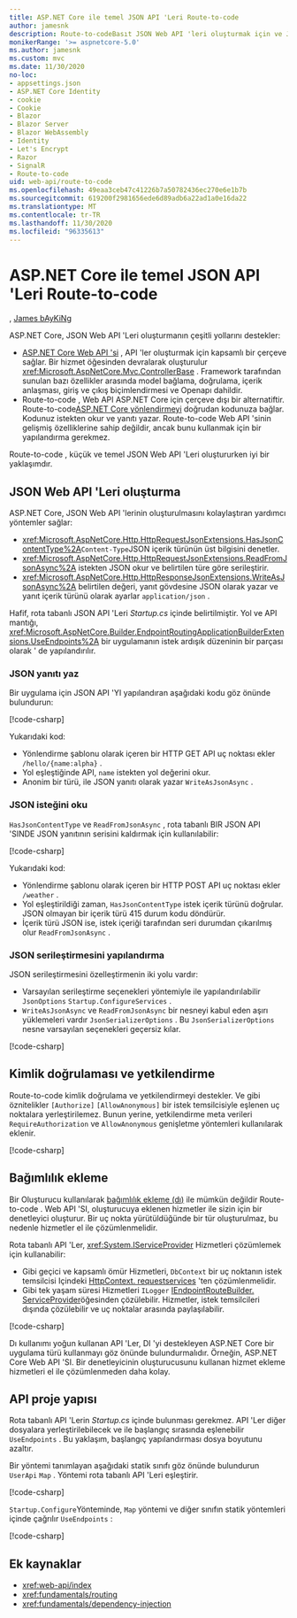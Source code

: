 ```yaml
---
title: ASP.NET Core ile temel JSON API 'Leri Route-to-code
author: jamesnk
description: Route-to-codeBasıt JSON Web API 'leri oluşturmak için ve JSON uzantısı yöntemlerini nasıl kullanacağınızı öğrenin.
monikerRange: '>= aspnetcore-5.0'
ms.author: jamesnk
ms.custom: mvc
ms.date: 11/30/2020
no-loc:
- appsettings.json
- ASP.NET Core Identity
- cookie
- Cookie
- Blazor
- Blazor Server
- Blazor WebAssembly
- Identity
- Let's Encrypt
- Razor
- SignalR
- Route-to-code
uid: web-api/route-to-code
ms.openlocfilehash: 49eaa3ceb47c41226b7a50782436ec270e6e1b7b
ms.sourcegitcommit: 619200f2981656ede6d89adb6a22ad1a0e16da22
ms.translationtype: MT
ms.contentlocale: tr-TR
ms.lasthandoff: 11/30/2020
ms.locfileid: "96335613"
---
```

# <a name="basic-json-apis-with-no-locroute-to-code-in-aspnet-core"></a>ASP.NET Core ile temel JSON API 'Leri Route-to-code

, [James bAyKiNg](https://github.com/jamesnk)

ASP.NET Core, JSON Web API 'Leri oluşturmanın çeşitli yollarını destekler:

* [ASP.NET Core Web API 'si](xref:web-api/index) , API 'ler oluşturmak için kapsamlı bir çerçeve sağlar. Bir hizmet öğesinden devralarak oluşturulur <xref:Microsoft.AspNetCore.Mvc.ControllerBase> . Framework tarafından sunulan bazı özellikler arasında model bağlama, doğrulama, içerik anlaşması, giriş ve çıkış biçimlendirmesi ve Openapı dahildir.
* Route-to-code , Web API ASP.NET Core için çerçeve dışı bir alternatiftir. Route-to-code[ASP.NET Core yönlendirmeyi](xref:fundamentals/routing) doğrudan kodunuza bağlar. Kodunuz istekten okur ve yanıtı yazar. Route-to-code Web API 'sinin gelişmiş özelliklerine sahip değildir, ancak bunu kullanmak için bir yapılandırma gerekmez.

Route-to-code , küçük ve temel JSON Web API 'Leri oluştururken iyi bir yaklaşımdır.

## <a name="create-json-web-apis"></a>JSON Web API 'Leri oluşturma

ASP.NET Core, JSON Web API 'lerinin oluşturulmasını kolaylaştıran yardımcı yöntemler sağlar:

* <xref:Microsoft.AspNetCore.Http.HttpRequestJsonExtensions.HasJsonContentType%2A>`Content-Type`JSON içerik türünün üst bilgisini denetler.
* <xref:Microsoft.AspNetCore.Http.HttpRequestJsonExtensions.ReadFromJsonAsync%2A> istekten JSON okur ve belirtilen türe göre serileştirir.
* <xref:Microsoft.AspNetCore.Http.HttpResponseJsonExtensions.WriteAsJsonAsync%2A> belirtilen değeri, yanıt gövdesine JSON olarak yazar ve yanıt içerik türünü olarak ayarlar `application/json` .

Hafif, rota tabanlı JSON API 'Leri *Startup.cs* içinde belirtilmiştir. Yol ve API mantığı, <xref:Microsoft.AspNetCore.Builder.EndpointRoutingApplicationBuilderExtensions.UseEndpoints%2A> bir uygulamanın istek ardışık düzeninin bir parçası olarak ' de yapılandırılır.

### <a name="write-json-response"></a>JSON yanıtı yaz

Bir uygulama için JSON API 'YI yapılandıran aşağıdaki kodu göz önünde bulundurun:

[!code-csharp[](route-to-code/sample/Startup3.cs?name=snippet&highlight=6)]

Yukarıdaki kod:

* Yönlendirme şablonu olarak içeren bir HTTP GET API uç noktası ekler `/hello/{name:alpha}` .
* Yol eşleştiğinde API, `name` istekten yol değerini okur.
* Anonim bir türü, ile JSON yanıtı olarak yazar `WriteAsJsonAsync` .

### <a name="read-json-request"></a>JSON isteğini oku

`HasJsonContentType` ve `ReadFromJsonAsync` , rota tabanlı BIR JSON API 'SINDE JSON yanıtının serisini kaldırmak için kullanılabilir:

[!code-csharp[](route-to-code/sample/Startup2.cs?name=snippet&highlight=5,11)]

Yukarıdaki kod:

* Yönlendirme şablonu olarak içeren bir HTTP POST API uç noktası ekler `/weather` .
* Yol eşleştirildiği zaman, `HasJsonContentType` istek içerik türünü doğrular. JSON olmayan bir içerik türü 415 durum kodu döndürür.
* İçerik türü JSON ise, istek içeriği tarafından seri durumdan çıkarılmış olur `ReadFromJsonAsync` .

### <a name="configure-json-serialization"></a>JSON serileştirmesini yapılandırma

JSON serileştirmesini özelleştirmenin iki yolu vardır:

* Varsayılan serileştirme seçenekleri yöntemiyle ile yapılandırılabilir `JsonOptions` `Startup.ConfigureServices` .
* `WriteAsJsonAsync` ve `ReadFromJsonAsync` bir nesneyi kabul eden aşırı yüklemeleri vardır `JsonSerializerOptions` . Bu `JsonSerializerOptions` nesne varsayılan seçenekleri geçersiz kılar.

[!code-csharp[](route-to-code/sample/Startup6.cs?name=snippet)]

## <a name="authentication-and-authorization"></a>Kimlik doğrulaması ve yetkilendirme

Route-to-code kimlik doğrulama ve yetkilendirmeyi destekler. Ve gibi öznitelikler `[Authorize]` `[AllowAnonymous]` bir istek temsilcisiyle eşlenen uç noktalara yerleştirilemez. Bunun yerine, yetkilendirme meta verileri `RequireAuthorization` ve `AllowAnonymous` genişletme yöntemleri kullanılarak eklenir.

[!code-csharp[](route-to-code/sample/Startup.cs?name=snippet&highlight=30)]

## <a name="dependency-injection"></a>Bağımlılık ekleme

Bir Oluşturucu kullanılarak [bağımlılık ekleme (dı)](xref:fundamentals/dependency-injection) ile mümkün değildir Route-to-code . Web API 'SI, oluşturucuya eklenen hizmetler ile sizin için bir denetleyici oluşturur. Bir uç nokta yürütüldüğünde bir tür oluşturulmaz, bu nedenle hizmetler el ile çözümlenmelidir.

Rota tabanlı API 'Ler, <xref:System.IServiceProvider> Hizmetleri çözümlemek için kullanabilir:

* Gibi geçici ve kapsamlı ömür Hizmetleri, `DbContext` bir uç noktanın istek temsilcisi Içindeki [HttpContext. requestservices](xref:Microsoft.AspNetCore.Http.HttpContext.RequestServices) 'ten çözümlenmelidir.
* Gibi tek yaşam süresi Hizmetleri `ILogger` [IEndpointRouteBuilder. ServiceProvider](xref:Microsoft.AspNetCore.Routing.IEndpointRouteBuilder.ServiceProvider)öğesinden çözülebilir. Hizmetler, istek temsilcileri dışında çözülebilir ve uç noktalar arasında paylaşılabilir.

[!code-csharp[](route-to-code/sample/Startup4.cs?name=snippet&highlight=3,7)]

Dı kullanımı yoğun kullanan API 'Ler, DI 'yi destekleyen ASP.NET Core bir uygulama türü kullanmayı göz önünde bulundurmalıdır. Örneğin, ASP.NET Core Web API 'SI. Bir denetleyicinin oluşturucusunu kullanan hizmet ekleme hizmetleri el ile çözümlenmeden daha kolay.

## <a name="api-project-structure"></a>API proje yapısı

Rota tabanlı API 'Lerin *Startup.cs* içinde bulunması gerekmez. API 'Ler diğer dosyalara yerleştirilebilecek ve ile başlangıç sırasında eşlenebilir `UseEndpoints` . Bu yaklaşım, başlangıç yapılandırması dosya boyutunu azaltır.

Bir yöntemi tanımlayan aşağıdaki statik sınıfı göz önünde bulundurun `UserApi` `Map` . Yöntemi rota tabanlı API 'Leri eşleştirir.

[!code-csharp[](route-to-code/sample/UserApi.cs?name=snippet)]

`Startup.Configure`Yönteminde, `Map` yöntemi ve diğer sınıfın statik yöntemleri içinde çağrılır `UseEndpoints` :

[!code-csharp[](route-to-code/sample/Startup5.cs?name=snippet)]

## <a name="additional-resources"></a>Ek kaynaklar

* <xref:web-api/index>
* <xref:fundamentals/routing>
* <xref:fundamentals/dependency-injection>
